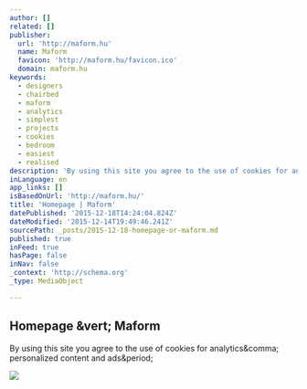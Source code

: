 ```yaml
---
author: []
related: []
publisher:
  url: 'http://maform.hu'
  name: Maform
  favicon: 'http://maform.hu/favicon.ico'
  domain: maform.hu
keywords:
  - designers
  - chairbed
  - maform
  - analytics
  - simplest
  - projects
  - cookies
  - bedroom
  - easiest
  - realised
description: 'By using this site you agree to the use of cookies for analytics, personalized content and ads.'
inLanguage: en
app_links: []
isBasedOnUrl: 'http://maform.hu/'
title: 'Homepage | Maform'
datePublished: '2015-12-18T14:24:04.824Z'
dateModified: '2015-12-14T19:49:46.241Z'
sourcePath: _posts/2015-12-18-homepage-or-maform.md
published: true
inFeed: true
hasPage: false
inNav: false
_context: 'http://schema.org'
_type: MediaObject

---
```

<article style=""><h1>Homepage &amp;vert; Maform</h1><p>By using this site you agree to the use of cookies for analytics&amp;comma; personalized content and ads&amp;period;</p><img src="http://maform.hu/Uploads/members/_doubleElementTransform/maformlabsmeeting.jpeg" /></article>